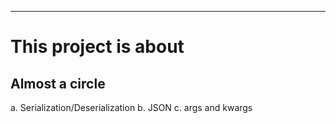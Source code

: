 ------
# This project is about
## Almost a circle
a. Serialization/Deserialization
b. JSON
c. args and kwargs
